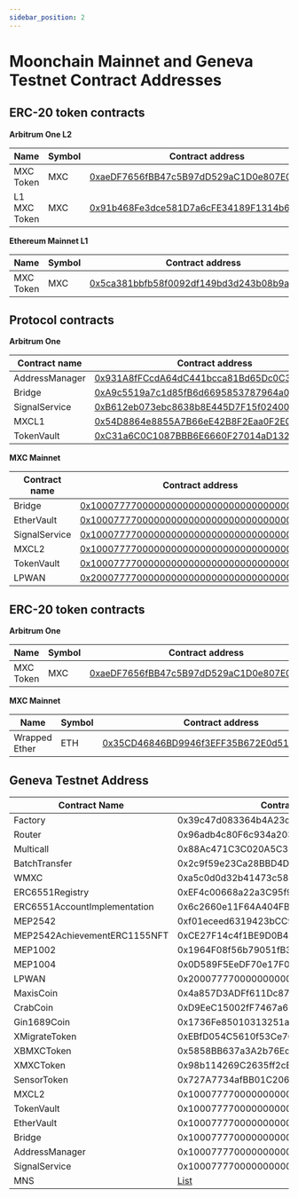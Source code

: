 ```yaml
---
sidebar_position: 2
---
```


# Moonchain Mainnet and Geneva Testnet Contract Addresses

## ERC-20 token contracts

**Arbitrum One L2**

| Name         | Symbol | Contract address                                                                                                   |
|--------------|--------|--------------------------------------------------------------------------------------------------------------------|
| MXC Token    | MXC    | [0xaeDF7656fBB47c5B97dD529aC1D0e807E051f2dd](https://arbiscan.io/token/0xaeDF7656fBB47c5B97dD529aC1D0e807E051f2dd) |
| L1 MXC Token | MXC    | [0x91b468Fe3dce581D7a6cFE34189F1314b6862eD6](https://arbiscan.io/token/0x91b468Fe3dce581D7a6cFE34189F1314b6862eD6) |

**Ethereum Mainnet L1**

| Name      | Symbol | Contract address                                                                                                    |
|-----------|--------|---------------------------------------------------------------------------------------------------------------------|
| MXC Token | MXC    | [0x5ca381bbfb58f0092df149bd3d243b08b9a8386e](https://etherscan.io/token/0x5ca381bbfb58f0092df149bd3d243b08b9a8386e) |

## Protocol contracts

**Arbitrum One**

| Contract name  | Contract address                                                                                                            |
| -------------- | --------------------------------------------------------------------------------------------------------------------------- |
| AddressManager | [0x931A8fFCcdA64dC441bcca81Bd65Dc0C3d42Af74](https://arbiscan.io/address/0x931A8fFCcdA64dC441bcca81Bd65Dc0C3d42Af74) |
| Bridge         | [0xA9c5519a7c1d85fB6d6695853787964a0D3d49A6](https://arbiscan.io/address/0xA9c5519a7c1d85fB6d6695853787964a0D3d49A6) |
| SignalService  | [0xB612eb073ebc8638b8E445D7F15f02400e1d99d8](https://arbiscan.io/address/0xB612eb073ebc8638b8E445D7F15f02400e1d99d8) |
| MXCL1          | [0x54D8864e8855A7B66eE42B8F2Eaa0F2E06bd641a](https://arbiscan.io/address/0x54D8864e8855A7B66eE42B8F2Eaa0F2E06bd641a) |
| TokenVault     | [0xC31a6C0C1087BBB6E6660F27014aD1321591c641](https://arbiscan.io/address/0xC31a6C0C1087BBB6E6660F27014aD1321591c641) |

**MXC Mainnet**

| Contract name | Contract address                                                                                                          |
|---------------|---------------------------------------------------------------------------------------------------------------------------|
| Bridge        | [0x1000777700000000000000000000000000000004](https://explorer.mxc.com/address/0x1000777700000000000000000000000000000004) |
| EtherVault    | [0x1000777700000000000000000000000000000003](https://explorer.mxc.com/address/0x1000777700000000000000000000000000000003) |
| SignalService | [0x1000777700000000000000000000000000000007](https://explorer.mxc.com/address/0x1000777700000000000000000000000000000007) |
| MXCL2         | [0x1000777700000000000000000000000000000001](https://explorer.mxc.com/address/0x1000777700000000000000000000000000000001) |
| TokenVault    | [0x1000777700000000000000000000000000000002](https://explorer.mxc.com/address/0x1000777700000000000000000000000000000002) |
| LPWAN         | [0x2000777700000000000000000000000000000001](https://explorer.mxc.com/address/0x2000777700000000000000000000000000000001) |

## ERC-20 token contracts

**Arbitrum One**

| Name      | Symbol | Contract address                                                                                                   |
|-----------|--------|--------------------------------------------------------------------------------------------------------------------|
| MXC Token | MXC    | [0xaeDF7656fBB47c5B97dD529aC1D0e807E051f2dd](https://arbiscan.io/token/0xaeDF7656fBB47c5B97dD529aC1D0e807E051f2dd) |

**MXC Mainnet**

| Name          | Symbol | Contract address                                                                                                          |
|---------------|--------|---------------------------------------------------------------------------------------------------------------------------|
| Wrapped Ether | ETH    | [0x35CD46846BD9946f3EFF35B672E0d516aF51C979](https://explorer.mxc.com/address/0x35CD46846BD9946f3EFF35B672E0d516aF51C979) |



## Geneva Testnet Address

| Contract Name | Contract Address | TAG | DEPLOYER |
|----------------|-------------------|------|----------|
| Factory | 0x39c47d083364b4A23d085c7945Fac9d42457d8C7 | Uniswap | 0x52f60448790E485F38f2Aa9c867CD0DD647c0b73 |
| Router | 0x96adb4c80F6c934a20303d4b88f935F967299d5e | Uniswap | 0x52f60448790E485F38f2Aa9c867CD0DD647c0b73 |
| Multicall | 0x88Ac471C3C020A5C3bD16Ec6756eeD81dc2C8E54 | Uniswap | 0x52f60448790E485F38f2Aa9c867CD0DD647c0b73 |
| BatchTransfer | 0x2c9f59e23Ca28BBD4DfDbDBada7A09eD47bDcc92 | Uniswap | 0x52f60448790E485F38f2Aa9c867CD0DD647c0b73 |
| WMXC | 0xa5c0d0d32b41473c581a979deab01651d1f5eff5 | Uniswap | 0x52f60448790E485F38f2Aa9c867CD0DD647c0b73 |
| ERC6551Registry | 0xEF4c00668a22a3C95f98A5D7468773f98c8C431b | MEP2542 | 0x52f60448790E485F38f2Aa9c867CD0DD647c0b73 |
| ERC6551AccountImplementation | 0x6c2660e11F64A404FB5023abe668799DCF899d09 | MEP2542 | 0x52f60448790E485F38f2Aa9c867CD0DD647c0b73 |
| MEP2542 | 0xf01eceed6319423bCC953889CB8F35E7084df1dF | MEP2542 | 0x52f60448790E485F38f2Aa9c867CD0DD647c0b73 |
| MEP2542AchievementERC1155NFT | 0xCE27F14c4f1BE9D0B4489E4B62C9809E20534e70 | MEP2542 |  |
| MEP1002 | 0x1964F08f56b79051fB3AE9a2C4d8D92A059b1237 |  | 0x52f60448790E485F38f2Aa9c867CD0DD647c0b73 |
| MEP1004 | 0x0D589F5EeDF70e17F053CBb93760Db7E418603F6 |  | 0x52f60448790E485F38f2Aa9c867CD0DD647c0b73 |
| LPWAN | 0x2000777700000000000000000000000000000001 |  | 0x52f60448790E485F38f2Aa9c867CD0DD647c0b73 |
| MaxisCoin | 0x4a857D3ADFf611Dc87593a82d1129bAc1cf2eB1D | MEP2542,ISOToken | 0x52f60448790E485F38f2Aa9c867CD0DD647c0b73 |
| CrabCoin | 0xD9EeC15002fF7467a6841EDF6ea2D1048BaBc7c4 | MEP2542,ISOToken | 0x52f60448790E485F38f2Aa9c867CD0DD647c0b73 |
| Gin1689Coin | 0x1736Fe85010313251a99A66f8600e817Ac4aE126 | MEP2542,ISOToken | 0x52f60448790E485F38f2Aa9c867CD0DD647c0b73 |
| XMigrateToken | 0xEBfD054C5610f53Ce7CA04791bb245A422a528Db | MEP2542 |  |  
| XBMXCToken | 0x5858BB637a3A2b76Ed64C9D71DB7708A57b6CC03 | MEP2542 | 0x52f60448790E485F38f2Aa9c867CD0DD647c0b73 |
| XMXCToken | 0x98b114269C2635ff2cB03F0526feb246d1082B4C | MEP2542 |  |
| SensorToken | 0x727A7734afBB01C20681Cdd4F68b98F53ddD521b | MEP2542,ISOToken | 0x52f60448790E485F38f2Aa9c867CD0DD647c0b73 |
| MXCL2 | 0x1000777700000000000000000000000000000001 | Moonchain | 0x52f60448790E485F38f2Aa9c867CD0DD647c0b73 |
| TokenVault | 0x1000777700000000000000000000000000000002 | Moonchain | 0x52f60448790E485F38f2Aa9c867CD0DD647c0b73 |
| EtherVault | 0x1000777700000000000000000000000000000003 | Moonchain | 0x52f60448790E485F38f2Aa9c867CD0DD647c0b73 |
| Bridge | 0x1000777700000000000000000000000000000004 | Moonchain | 0x52f60448790E485F38f2Aa9c867CD0DD647c0b73 |
| AddressManager | 0x1000777700000000000000000000000000000006 | Moonchain | 0x52f60448790E485F38f2Aa9c867CD0DD647c0b73 |
| SignalService | 0x1000777700000000000000000000000000000007 | Moonchain | 0x52f60448790E485F38f2Aa9c867CD0DD647c0b73 |
| MNS | [List](https://github.com/MXCzkEVM/mns-contracts/tree/main/deployments/geneva) | Moonchain | 0x52f60448790E485F38f2Aa9c867CD0DD647c0b73 |
